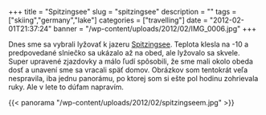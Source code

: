+++
title = "Spitzingsee"
slug = "spitzingsee"
description = ""
tags = ["skiing","germany","lake"]
categories = ["travelling"]
date = "2012-02-01T21:37:24"
banner = "/wp-content/uploads/2012/02/IMG_0006.jpg"
+++

Dnes sme sa vybrali lyžovať k jazeru <a title="Spitzingsee"
href="http://www.alpenbahnen-spitzingsee.de" target="_blank">Spitzingsee</a>. Teplota klesla na -10 a predpovedané slniečko sa ukázalo až na obed, ale lyžovalo sa skvele. Super
upravené zjazdovky a málo ľudí spôsobili, že sme mali okolo obeda dosť a unavení sme sa vracali
späť domov. Obrázkov som tentokrát veľa nespravila, iba jednu panorámu, po ktorej som si ešte pol
hodinu zohrievala ruky. Ale v lete to dúfam napravím.

{{< panorama "/wp-content/uploads/2012/02/spitzingseem.jpg"  >}}
